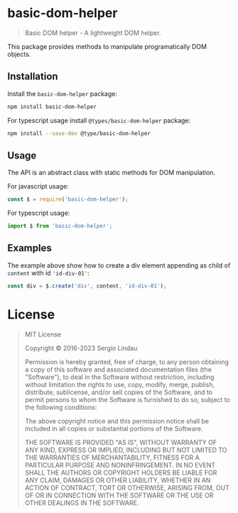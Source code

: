 # basic-dom-helper

>Basic DOM helper - A lightweight DOM helper.

This package provides methods to manipulate programatically DOM objects.

## Installation

Install the `basic-dom-helper` package:

```bash
npm install basic-dom-helper
```

For typescript usage install `@types/basic-dom-helper` package:

```bash
npm install --save-dev @type/basic-dom-helper
```

## Usage

The API is an abstract class with static methods for DOM manipulation.

For javascript usage:

```javascript
const $ = require('basic-dom-helper');
```

For typescript usage:

```typescript
import $ from 'basic-dom-helper';
```

## Examples

The example above show how to create a div element appending as child of
`content` with id `'id-div-01'`:

```typescript
const div = $.create('div', content, 'id-div-01');
```

# License

>MIT License
>
>Copyright &copy; 2016-2023 Sergio Lindau
>
>Permission is hereby granted, free of charge, to any person obtaining a copy
>of this software and associated documentation files (the "Software"), to deal
>in the Software without restriction, including without limitation the rights
>to use, copy, modify, merge, publish, distribute, sublicense, and/or sell
>copies of the Software, and to permit persons to whom the Software is
>furnished to do so, subject to the following conditions:
>
>The above copyright notice and this permission notice shall be included in all
>copies or substantial portions of the Software.
>
>THE SOFTWARE IS PROVIDED "AS IS", WITHOUT WARRANTY OF ANY KIND, EXPRESS OR
>IMPLIED, INCLUDING BUT NOT LIMITED TO THE WARRANTIES OF MERCHANTABILITY,
>FITNESS FOR A PARTICULAR PURPOSE AND NONINFRINGEMENT. IN NO EVENT SHALL THE
>AUTHORS OR COPYRIGHT HOLDERS BE LIABLE FOR ANY CLAIM, DAMAGES OR OTHER
>LIABILITY, WHETHER IN AN ACTION OF CONTRACT, TORT OR OTHERWISE, ARISING FROM,
>OUT OF OR IN CONNECTION WITH THE SOFTWARE OR THE USE OR OTHER DEALINGS IN THE
>SOFTWARE.